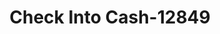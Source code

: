 ---
f_zip-code: 39194
f_state-code: MS
title: Check Into Cash-12849
f_phone: 662-716-7167
f_city-only: Yazoo City
f_address: 110 N Jerry Clower Blvd Ste J Yazoo City
f_location-unique-id: '12849'
slug: check-into-cash-12849
updated-on: '2024-05-30T13:46:58.046Z'
created-on: '2024-05-30T13:36:59.803Z'
published-on: '2024-05-30T13:54:32.469Z'
f_city-state: cms/city/yazoo-city-ms.md
f_company: cms/company/check-into-cash.md
f_state: cms/state/mississippi.md
layout: '[payday-loan].html'
tags: payday-loan
---